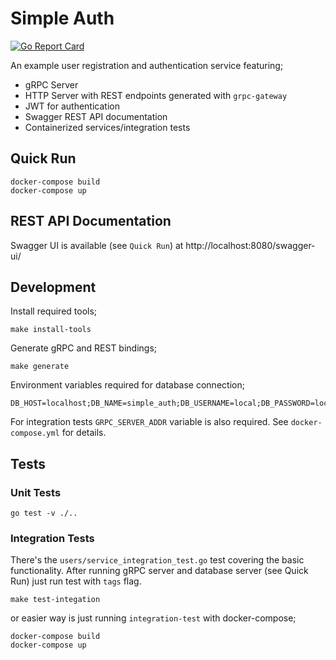 # Simple Auth

[![Go Report Card](https://goreportcard.com/badge/github.com/sonereker/simple-auth)](https://goreportcard.com/report/github.com/sonereker/simple-auth)

An example user registration and authentication service featuring;
- gRPC Server
- HTTP Server with REST endpoints generated with `grpc-gateway`
- JWT for authentication
- Swagger REST API documentation
- Containerized services/integration tests

## Quick Run

```
docker-compose build
docker-compose up
```

## REST API Documentation

Swagger UI is available (see `Quick Run`) at http://localhost:8080/swagger-ui/


## Development

Install required tools;

```
make install-tools
```

Generate gRPC and REST bindings;

```
make generate
```

Environment variables required for database connection;
```
DB_HOST=localhost;DB_NAME=simple_auth;DB_USERNAME=local;DB_PASSWORD=local;DB_PORT=5432;DB_SSL_MODE=disable
```

For integration tests `GRPC_SERVER_ADDR` variable is also required. See `docker-compose.yml` for details.

## Tests

### Unit Tests

```
go test -v ./..
```

### Integration Tests

There's the `users/service_integration_test.go` test covering the basic functionality. After running gRPC server and
database server (see Quick Run) just run test with `tags` flag.

```
make test-integation
```

or easier way is just running `integration-test` with docker-compose;

```
docker-compose build
docker-compose up
```
